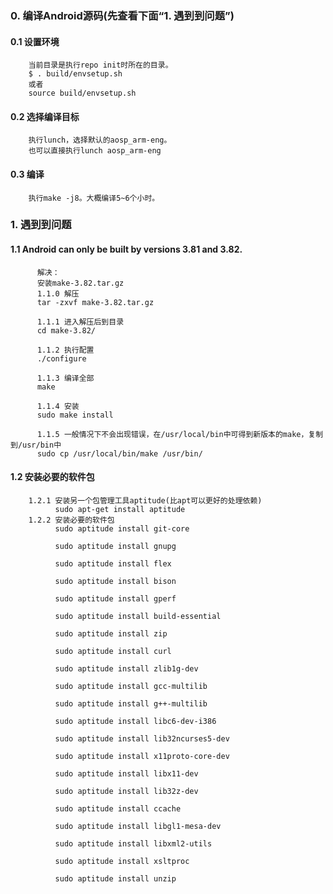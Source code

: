 
### 0. 编译Android源码(先查看下面“1. 遇到到问题”)
#### 0.1 设置环境
        当前目录是执行repo init时所在的目录。
        $ . build/envsetup.sh
        或者
        source build/envsetup.sh
#### 0.2 选择编译目标
        执行lunch，选择默认的aosp_arm-eng。
        也可以直接执行lunch aosp_arm-eng
#### 0.3 编译
        执行make -j8。大概编译5~6个小时。


### 1. 遇到到问题
####  1.1 Android can only be built by versions 3.81 and 3.82.
          解决：
          安装make-3.82.tar.gz
          1.1.0 解压
          tar -zxvf make-3.82.tar.gz
          
          1.1.1 进入解压后到目录
          cd make-3.82/
          
          1.1.2 执行配置
          ./configure
          
          1.1.3 编译全部
          make
          
          1.1.4 安装
          sudo make install
          
          1.1.5 一般情况下不会出现错误，在/usr/local/bin中可得到新版本的make，复制到/usr/bin中
          sudo cp /usr/local/bin/make /usr/bin/
####  1.2 安装必要的软件包
        1.2.1 安装另一个包管理工具aptitude(比apt可以更好的处理依赖)
              sudo apt-get install aptitude
        1.2.2 安装必要的软件包
              sudo aptitude install git-core 
              
              sudo aptitude install gnupg
              
              sudo aptitude install flex 
              
              sudo aptitude install bison
              
              sudo aptitude install gperf 
              
              sudo aptitude install build-essential 
              
              sudo aptitude install zip
              
              sudo aptitude install curl 
              
              sudo aptitude install zlib1g-dev
              
              sudo aptitude install gcc-multilib
              
              sudo aptitude install g++-multilib
              
              sudo aptitude install libc6-dev-i386 
              
              sudo aptitude install lib32ncurses5-dev 
              
              sudo aptitude install x11proto-core-dev 
              
              sudo aptitude install libx11-dev 
              
              sudo aptitude install lib32z-dev
              
              sudo aptitude install ccache 
              
              sudo aptitude install libgl1-mesa-dev 
              
              sudo aptitude install libxml2-utils 
              
              sudo aptitude install xsltproc 
              
              sudo aptitude install unzip
              



          
          
